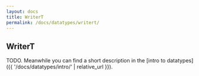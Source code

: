 ```yaml
---
layout: docs
title: WriterT
permalink: /docs/datatypes/writert/
---
```


## WriterT

TODO. Meanwhile you can find a short description in the [intro to datatypes]({{ '/docs/datatypes/intro/' | relative_url }}).


